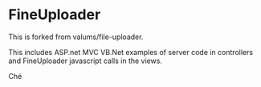 FineUploader
============

This is forked from valums/file-uploader.

This includes ASP.net MVC VB.Net examples of server code in controllers and FineUploader javascript calls in the views.

Ché